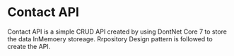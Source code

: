 # Contact API

Contact API is a simple CRUD API created by using DontNet Core 7 to store the data InMemoery storeage. Rrpository Design pattern is followed to create the API.




